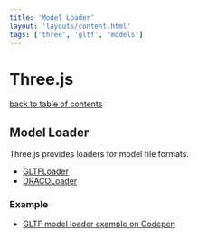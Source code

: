 ```yaml
---
title: 'Model Loader'
layout: 'layouts/content.html'
tags: ['three', 'gltf', 'models']
---
```


# Three.js

[back to table of contents](../)

## Model Loader

Three.js provides loaders for model file formats.

- [GLTFLoader](https://threejs.org/docs/index.html#examples/en/loaders/GLTFLoader)
- [DRACOLoader](https://threejs.org/docs/index.html#examples/en/loaders/DRACOLoader)

### Example

- [GLTF model loader example on Codepen](https://codepen.io/terabaud/pen/NWrjGaO?editors=1010)
